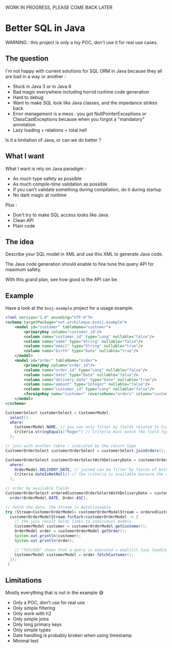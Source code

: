 WORK IN PROGRESS, PLEASE COME BACK LATER

# Better SQL in Java

WARNING : this project is only a toy POC, don't use it for real use cases.

## The question

I'm not happy with current solutions for SQL ORM in Java because they all are bad in a way or another :
- Stuck in Java 3 or in Java 6
- Bad magic everywhere including horrid runtime code generation
- Hard to debug
- Want to make SQL look like Java classes, and the impedance strikes back
- Error management is a mess : you got NullPointerExceptions or ClassCastExceptions because when you forgot a "mandatory" annotation 
- Lazy loading + relations = total hell

Is it a limitation of Java, or can we do better ?

## What I want

What I want is rely on Java paradigm :

- As much type safety as possible
- As much compile-time validation as possible
- If you can't validate something during compilation, do it during startup 
- No dark magic at runtime

Plus : 
- Don't try to make SQL access looks like Java.
- Clean API
- Plain code

## The idea

Describe your SQL model in XML and use this XML to generate Java code.

The Java code generation should enable to fine tune the query API for maximum safety.

With this grand plan, see how good is the API can be.

## Example

Have a look at the `bsoj-example` project for a usage example.

```xml
<?xml version="1.0" encoding="UTF-8"?>
<schema targetPackage="net.archiloque.bsoij.example">
    <model id="customer" tableName="customer">
        <primaryKey column="customer_id"/>
        <column name="customer_id" type="Long" nullable="false"/>
        <column name="name" type="String" nullable="false"/>
        <column name="email" type="String" nullable="true"/>
        <column name="birth" type="Date" nullable="true"/>
    </model>
    <model id="order" tableName="order">
        <primaryKey column="order_id"/>
        <column name="order_id" type="Long" nullable="false"/>
        <column name="date" type="Date" nullable="false"/>
        <column name="delivery_date" type="Date" nullable="true"/>
        <column name="amount" type="Integer" nullable="false"/>
        <column name="customer_id" type="Long" nullable="false"/>
        <foreignKey name="customer" reverseName="orders" column="customer_id" references="customer"/>
    </model>
</schema>
```

```java
CustomerSelect customerSelect = CustomerModel.
  select().
  where(
    CustomerModel.NAME, // you can only filter by fields related to Customers 
    Criteria.stringEquals("Roger") // Criteria must match the field type
  );

// join with another table : indicated by the return type
CustomerOrderSelect customerOrderSelect = customerSelect.joinOrders();

CustomerOrderSelect customerOrderSelectWithDeliveryDate = customerOrderSelect.
  where(
    OrderModel.DELIVERY_DATE, // joined can be filter by fields of both models 
    Criteria.dateIsNotNull() // the criteria is available because the column is nullable
  );

// order by available fields
CustomerOrderSelect orderedCustomerOrderSelectWithDeliveryDate = customerOrderSelectWithDeliveryDate.
  order(OrderModel.DATE, Order.ASC);

// fetch the data, the Stream is AutoCloseable
try (Stream<CustomerOrderModel> customerOrderModelStream = orderedCustomerOrderSelectWithDeliveryDate.fetch()) {
  customerOrderModelStream.forEach(customerOrderModel -> {
    // the join result holds links to individual models
    CustomerModel customer = customerOrderModel.getCustomer();
    OrderModel order = customerOrderModel.getOrder();
    System.out.println(customer);
    System.out.println(order);

    // "fetchXX" shows that a query is executed = explicit lazy loading
    CustomerModel customerModel = order.fetchCustomer();
  });
 }
```

## Limitations

Mostly everything that is not in the example 😅

- Only a POC, don't use for real use
- Only simple filtering
- Only work with h2
- Only simple joins
- Only long primary keys
- Only simple types
- Date handling is probably broken when using timestamp
- Minimal test